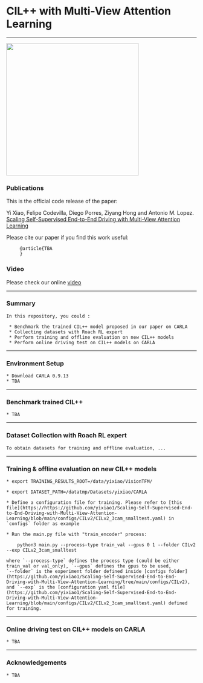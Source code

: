 # CIL++ with Multi-View Attention Learning
-------------------------------------------------------------


 <img src="Driving_T2_T5.gif" height="350">

### Publications
This is the official code release of the paper:

Yi Xiao, Felipe Codevilla, Diego Porres, Ziyang Hong and Antonio M. Lopez. [Scaling Self-Supervised End-to-End Driving with Multi-View Attention Learning]()

Please cite our paper if you find this work useful:

         @article{TBA
         }

### Video
Please check our online [video]()

-------------------------------------------------------------
### Summary

    In this repository, you could :

     * Benchmark the trained CIL++ model proposed in our paper on CARLA
     * Collecting datasets with Roach RL expert
     * Perform training and offline evaluation on new CIL++ models
     * Perform online driving test on CIL++ models on CARLA

-------------------------------------------------------------
### Environment Setup

    * Download CARLA 0.9.13
    * TBA


-------------------------------------------------------------
### Benchmark trained CIL++
    * TBA

-------------------------------------------------------------
### Dataset Collection with Roach RL expert

    To obtain datasets for training and offline evaluation, ...

-------------------------------------------------------------
### Training & offline evaluation on new CIL++ models

    * export TRAINING_RESULTS_ROOT=/data/yixiao/VisionTFM/

    * export DATASET_PATH=/datatmp/Datasets/yixiao/CARLA

    * Define a configuration file for training. Please refer to [this file](https://https://github.com/yixiao1/Scaling-Self-Supervised-End-to-End-Driving-with-Multi-View-Attention-Learning/blob/main/configs/CILv2/CILv2_3cam_smalltest.yaml) in `configs` folder as example

    * Run the main.py file with "train_encoder" process:

        python3 main.py --process-type train_val --gpus 0 1 --folder CILv2 --exp CILv2_3cam_smalltest

    where `--process-type` defines the process type (could be either train_val or val_only), `--gpus` defines the gpus to be used,
    `--folder` is the experiment folder defined inside [configs folder](https://github.com/yixiao1/Scaling-Self-Supervised-End-to-End-Driving-with-Multi-View-Attention-Learning/tree/main/configs/CILv2),
    and `--exp` is the [configuration yaml file](https://github.com/yixiao1/Scaling-Self-Supervised-End-to-End-Driving-with-Multi-View-Attention-Learning/blob/main/configs/CILv2/CILv2_3cam_smalltest.yaml) defined for training.

-------------------------------------------------------------
### Online driving test on CIL++ models on CARLA
    * TBA

-------------------------------------------------------------
### Acknowledgements
    * TBA